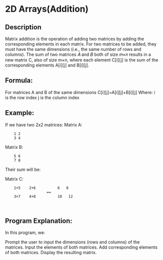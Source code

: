 # 2D Arrays(Addition) 

## Description

Matrix addition is the operation of adding two matrices by adding the corresponding elements in each matrix. For two matrices to be added, they must have the same dimensions (i.e., the same number of rows and columns). The sum of two matrices 𝐴
and 𝐵 both of size 𝑚×𝑛 results in a new matrix C, also of size m×n, where each element C[i][j] is the sum of the corresponding elements A[i][j] and B[i][j].

## Formula:

For matrices A and B of the same dimensions C[i][j]=A[i][j]+B[i][j]
Where:
i is the row index j is the column index

## Example:
If we have two 2x2 matrices:
Matrix A:

        1 2
        3 4 
 

Matrix B:

        5 6
        7 8

Their sum will be:

Matrix C:


        1+5    2+6          6   8
                       ==   
        3+7    4+8          10   12

​
 
## Program Explanation:

In this program, we:

Prompt the user to input the dimensions (rows and columns) of the matrices.
Input the elements of both matrices.
Add corresponding elements of both matrices.
Display the resulting matrix.